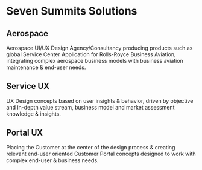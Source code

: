 # Seven Summits Solutions


## Aerospace
Aerospace UI/UX Design Agency/Consultancy producing products such as global Service Center Application for Rolls-Royce Business Aviation, integrating complex aerospace business models with business aviation maintenance & end-user needs.

## Service UX
UX Design concepts based on user insights & behavior, driven by objective and in-depth value stream, business model and market assessment knowledge & insights.

## Portal UX
Placing the Customer at the center of the design process & creating relevant end-user oriented Customer Portal concepts designed to work with complex end-user & business needs.


